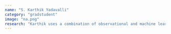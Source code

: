 ```yaml
---
name: "S. Karthik Yadavalli"
category: "gradstudent"
image: "na.png"
research: "Karthik uses a combination of observational and machine learning methodologies to understand stripped-envelope supernovae. Most recently, he works on new emulation techniques for radiative transfer simulations of stripped-envelope supernovae."
---
```

